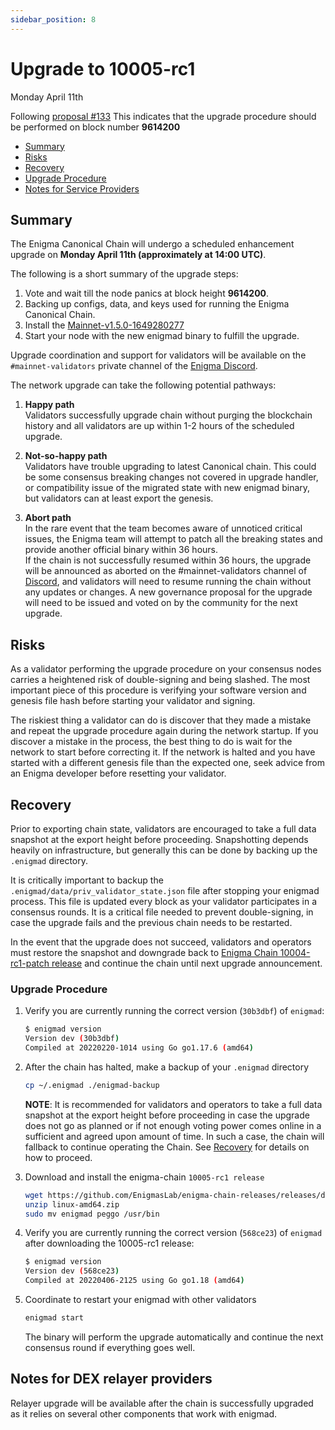 ```yaml
---
sidebar_position: 8
---
```

   
# Upgrade to 10005-rc1
Monday April 11th

Following [proposal #133](https://hub.enigma.network/proposals/133)
This indicates that the upgrade procedure should be performed on block number **9614200**

 - [Summary](#summary)
  - [Risks](#risks)
  - [Recovery](#recovery)
  - [Upgrade Procedure](#upgrade-procedure)
  - [Notes for Service Providers](#notes-for-DEX-relayer-providers)

## Summary

The Enigma Canonical Chain will undergo a scheduled enhancement upgrade on **Monday April 11th (approximately at 14:00 UTC)**.

The following is a short summary of the upgrade steps:

1. Vote and wait till the node panics at block height **9614200**.
2. Backing up configs, data, and keys used for running the Enigma Canonical Chain.
3. Install the [Mainnet-v1.5.0-1649280277](https://github.com/EnigmasLab/enigma-chain-releases/releases/tag/v1.5.0-1649280277)
4. Start your node with the new enigmad binary to fulfill the upgrade.

Upgrade coordination and support for validators will be available on the `#mainnet-validators` private channel of the [Enigma Discord](https://discord.gg/enigma).

The network upgrade can take the following potential pathways:
1. **Happy path**  
Validators successfully upgrade chain without purging the blockchain history and all validators are up within 1-2 hours of the scheduled upgrade.

2. **Not-so-happy path**  
Validators have trouble upgrading to latest Canonical chain. This could be some consensus breaking changes not covered in upgrade handler, or compatibility issue of the migrated state with new enigmad binary, but validators can at least export the genesis.

3. **Abort path**  
In the rare event that the team becomes aware of unnoticed critical issues, the Enigma team will attempt to patch all the breaking states and provide another official binary within 36 hours.  
If the chain is not successfully resumed within 36 hours, the upgrade will be announced as aborted on the #mainnet-validators channel of [Discord](https://discord.gg/enigma), and validators will need to resume running the chain without any updates or changes. A new governance proposal for the upgrade will need to be issued and voted on by the community for the next upgrade.

## Risks

As a validator performing the upgrade procedure on your consensus nodes carries a heightened risk of
double-signing and being slashed. The most important piece of this procedure is verifying your
software version and genesis file hash before starting your validator and signing.

The riskiest thing a validator can do is discover that they made a mistake and repeat the upgrade
procedure again during the network startup. If you discover a mistake in the process, the best thing
to do is wait for the network to start before correcting it. If the network is halted and you have
started with a different genesis file than the expected one, seek advice from an Enigma developer
before resetting your validator.

## Recovery

Prior to exporting chain state, validators are encouraged to take a full data snapshot at the
export height before proceeding. Snapshotting depends heavily on infrastructure, but generally this
can be done by backing up the `.enigmad` directory.

It is critically important to backup the `.enigmad/data/priv_validator_state.json` file after stopping your enigmad process. This file is updated every block as your validator participates in a consensus rounds. It is a critical file needed to prevent double-signing, in case the upgrade fails and the previous chain needs to be restarted.

In the event that the upgrade does not succeed, validators and operators must restore the snapshot and downgrade back to [Enigma Chain 10004-rc1-patch release](https://github.com/EnigmasLab/enigma-chain-releases/releases/tag/v1.4.0-1645352045) and continue the chain until next upgrade announcement.

### Upgrade Procedure

1. Verify you are currently running the correct version (`30b3dbf`) of `enigmad`:
   ```bash
   $ enigmad version
   Version dev (30b3dbf)
   Compiled at 20220220-1014 using Go go1.17.6 (amd64)
   ```

2. After the chain has halted, make a backup of your `.enigmad` directory
    ```bash
    cp ~/.enigmad ./enigmad-backup
    ```
    **NOTE**: It is recommended for validators and operators to take a full data snapshot at the export
    height before proceeding in case the upgrade does not go as planned or if not enough voting power
    comes online in a sufficient and agreed upon amount of time. In such a case, the chain will fallback
    to continue operating the Chain. See [Recovery](#recovery) for details on how to proceed.

3. Download and install the enigma-chain `10005-rc1 release`
   ```bash
   wget https://github.com/EnigmasLab/enigma-chain-releases/releases/download/v1.5.0-1649280277/linux-amd64.zip
   unzip linux-amd64.zip
   sudo mv enigmad peggo /usr/bin
   ```

4. Verify you are currently running the correct version (`568ce23`) of `enigmad` after downloading the 10005-rc1 release:
    ```bash
   $ enigmad version
   Version dev (568ce23)
   Compiled at 20220406-2125 using Go go1.18 (amd64)
   ```

5. Coordinate to restart your enigmad with other validators
   ```bash
   enigmad start
   ```
   The binary will perform the upgrade automatically and continue the next consensus round if everything goes well.


## Notes for DEX relayer providers
Relayer upgrade will be available after the chain is successfully upgraded as it relies on several other components that work with enigmad.
